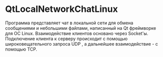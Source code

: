 # QtLocalNetworkChatLinux
Программа представляет чат в локальной сети для обмена сообщениями и небольшими файлами, написанный на Qt фреймворке для OC Linux. Взаимодействие клиентов основано через Socket'ы. Подключение клиента к серверу происходит с помощью широковещательного запроса UDP , а дальнейшее взаимодействие - с помощью TCP.
